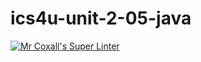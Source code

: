 # ics4u-unit-2-05-java

[![Mr Coxall's Super Linter](https://github.com/Rodas-Nega1/ics4u-unit-2-05-java/workflows/Mr%20Coxall's%20Super%20Linter/badge.svg)](https://github.com/Rodas-Nega1/ics4u-unit-2-05-java/actions/)
